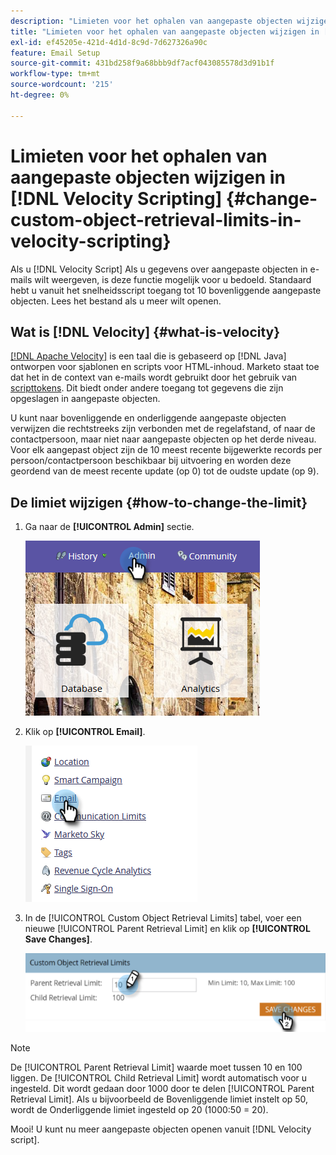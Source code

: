```yaml
---
description: "Limieten voor het ophalen van aangepaste objecten wijzigen in [!DNL Velocity Scripting] - Marketo Docs - Productdocumentatie"
title: "Limieten voor het ophalen van aangepaste objecten wijzigen in [!DNL Velocity Scripting]"
exl-id: ef45205e-421d-4d1d-8c9d-7d627326a90c
feature: Email Setup
source-git-commit: 431bd258f9a68bbb9df7acf043085578d3d91b1f
workflow-type: tm+mt
source-wordcount: '215'
ht-degree: 0%

---
```


# Limieten voor het ophalen van aangepaste objecten wijzigen in [!DNL Velocity Scripting] {#change-custom-object-retrieval-limits-in-velocity-scripting}

Als u [!DNL Velocity Script] Als u gegevens over aangepaste objecten in e-mails wilt weergeven, is deze functie mogelijk voor u bedoeld. Standaard hebt u vanuit het snelheidsscript toegang tot 10 bovenliggende aangepaste objecten. Lees het bestand als u meer wilt openen.

## Wat is [!DNL Velocity] {#what-is-velocity}

[[!DNL Apache Velocity]](https://velocity.apache.org/) is een taal die is gebaseerd op [!DNL Java] ontworpen voor sjablonen en scripts voor HTML-inhoud. Marketo staat toe dat het in de context van e-mails wordt gebruikt door het gebruik van [scripttokens](/help/marketo/product-docs/email-marketing/general/using-tokens/create-an-email-script-token.md). Dit biedt onder andere toegang tot gegevens die zijn opgeslagen in aangepaste objecten.

U kunt naar bovenliggende en onderliggende aangepaste objecten verwijzen die rechtstreeks zijn verbonden met de regelafstand, of naar de contactpersoon, maar niet naar aangepaste objecten op het derde niveau. Voor elk aangepast object zijn de 10 meest recente bijgewerkte records per persoon/contactpersoon beschikbaar bij uitvoering en worden deze geordend van de meest recente update (op 0) tot de oudste update (op 9).

## De limiet wijzigen {#how-to-change-the-limit}

1. Ga naar de **[!UICONTROL Admin]** sectie.

   ![](assets/change-custom-object-retrieval-limits-in-velocity-scripting-1.png)

1. Klik op **[!UICONTROL Email]**.

   ![](assets/change-custom-object-retrieval-limits-in-velocity-scripting-2.png)

1. In de [!UICONTROL Custom Object Retrieval Limits] tabel, voer een nieuwe [!UICONTROL Parent Retrieval Limit] en klik op **[!UICONTROL Save Changes]**.

   ![](assets/change-custom-object-retrieval-limits-in-velocity-scripting-3.png)

>[!NOTE]
>
>De [!UICONTROL Parent Retrieval Limit] waarde moet tussen 10 en 100 liggen. De [!UICONTROL Child Retrieval Limit] wordt automatisch voor u ingesteld. Dit wordt gedaan door 1000 door te delen [!UICONTROL Parent Retrieval Limit]. Als u bijvoorbeeld de Bovenliggende limiet instelt op 50, wordt de Onderliggende limiet ingesteld op 20 (1000:50 = 20).

Mooi! U kunt nu meer aangepaste objecten openen vanuit [!DNL Velocity script].
